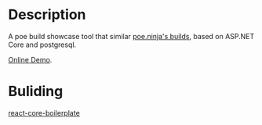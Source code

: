 ﻿﻿
# Description

A poe build showcase tool that similar [poe.ninja's builds](https://poe.ninja/challenge/builds), based on ASP.NET Core and postgresql.

[Online Demo](https://poetabby-x.herokuapp.com/).

# Buliding

[react-core-boilerplate](https://github.com/NickMaev/react-core-boilerplate)
